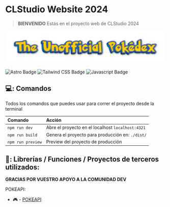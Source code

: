 # CLStudio Website 2024

>  **BIENVENIDO** Estás en el proyecto web de CLStudio 2024

![THE UNOFFICIAL POKÉDEX](./public/logo.png)

![Astro Badge](https://img.shields.io/badge/Astro-FF3E00?logo=astro&logoColor=fff&style=flat)
![Tailwind CSS Badge](https://img.shields.io/badge/Tailwind%20CSS-06B6D4?logo=tailwindcss&logoColor=fff&style=flat)
![Javascript Badge](https://img.shields.io/badge/Javascript-f0db4f?logo=javascript&logoColor=000&style=flat)

## 💻: Comandos

Todos los comandos que puedes usar para correr el proyecto desde la terminal

| Comando                   | Acción                                           |
| :------------------------ | :----------------------------------------------- |
| `npm run dev`             | Abre el proyecto en el localhost `localhost:4321`|
| `npm run build`           | Genera el proyecto para producción en: `./dist/` |
| `npm run preview`         | Preview del proyecto de producción               |

## :revolving_hearts:: Librerías / Funciones / Proyectos de terceros utilizados:

**GRACIAS POR VUESTRO APOYO A LA COMUNIDAD DEV**

POKEAPI:
- 🎮 - [POKEAPI]([https://github.com/midudev/tailwind-animations](https://pokeapi.co/))
